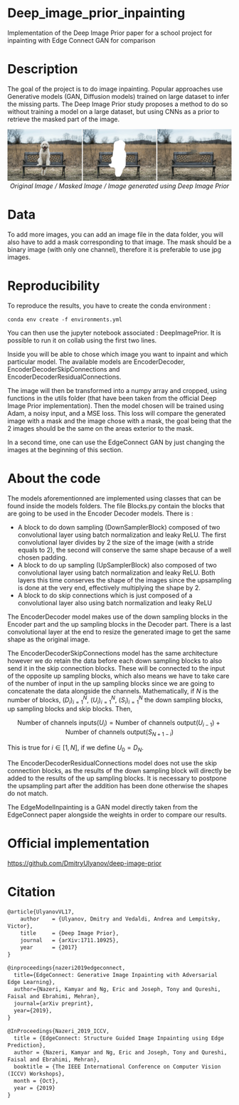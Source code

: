 # Deep_image_prior_inpainting

Implementation of the Deep Image Prior paper for a school project for inpainting with Edge Connect GAN for comparison

# Description

The goal of the project is to do image inpainting. Popular approaches use Generative models (GAN, Diffusion models) trained on large dataset to infer the missing parts. The Deep Image Prior study proposes a method to do so without training a model on a large dataset, but using CNNs as a prior to retrieve the masked part of the image.

<p align="center">
  <img src="example.jpg" alt="Example of inpainting with deep image prior" />
  <br />
  <em>Original Image / Masked Image / Image generated using Deep Image Prior</em>
</p>

# Data

To add more images, you can add an image file in the data folder, you will also have to add a mask corresponding to that image. The mask should be a binary image (with only one channel), therefore it is preferable to use jpg images.

# Reproducibility

To reproduce the results, you have to create the conda environment :

```
conda env create -f environments.yml
```

You can then use the jupyter notebook associated : DeepImagePrior. It is possible to run it on collab using the first two lines.

Inside you will be able to chose which image you want to inpaint and which particular model. The available models are EncoderDecoder, EncoderDecoderSkipConnections and EncoderDecoderResidualConnections.

The image will then be transformed into a numpy array and cropped, using functions in the utils folder (that have been taken from the official Deep Image Prior implementation). Then the model chosen will be trained using Adam, a noisy input, and a MSE loss. This loss will compare the generated image with a mask and the image chose with a mask, the goal being that the 2 images should be the same on the areas exterior to the mask.

In a second time, one can use the EdgeConnect GAN by just changing the images at the beginning of this section.

# About the code

The models aforementionned are implemented using classes that can be found inside the models folders. The file Blocks.py contain the blocks that are going to be used in the Encoder Decoder models. There is :

- A block to do down sampling (DownSamplerBlock) composed of two convolutional layer using batch normalization and leaky ReLU. The first convolutional layer divides by 2 the size of the image (with a stride equals to 2), the second will conserve the same shape because of a well chosen padding.
- A block to do up sampling (UpSamplerBlock) also composed of two convolutional layer using batch normalization and leaky ReLU. Both layers this time conserves the shape of the images since the upsampling is done at the very end, effectively multiplying the shape by 2.
- A block to do skip connections which is just composed of a convolutional layer also using batch normalization and leaky ReLU

The EncoderDecoder model makes use of the down sampling blocks in the Encoder part and the up sampling blocks in the Decoder part. There is a last convolutional layer at the end to resize the generated image to get the same shape as the original image.

The EncoderDecoderSkipConnections model has the same architecture however we do retain the data before each down sampling blocks to also send it in the skip connection blocks. These will be connected to the input of the opposite up sampling blocks, which also means we have to take care of the number of input in the up sampling blocks since we are going to concatenate the data alongside the channels. Mathematically, if $N$ is the number of blocks, $(D_i)_{i=1}^{N}$, $(U_i)_{i=1}^{N}$, $(S_i)_{i=1}^{N}$ the down sampling blocks, up sampling blocks and skip blocks. Then,

$$ \text{Number of channels inputs}(U_i) = \text{Number of channels output}(U_{i-1}) + \text{Number of channels output}(S_{N+1-i}) $$

This is true for $i \in [1, N]$, if we define $U_0 = D_N$.

The EncoderDecoderResidualConnections model does not use the skip connection blocks, as the results of the down sampling block will directly be added to the results of the up sampling blocks. It is necessary to postpone the upsampling part after the addition has been done otherwise the shapes do not match.

The EdgeModelInpainting is a GAN model directly taken from the EdgeConnect paper alongside the weights in order to compare our results.

# Official implementation

https://github.com/DmitryUlyanov/deep-image-prior

# Citation

```
@article{UlyanovVL17,
    author    = {Ulyanov, Dmitry and Vedaldi, Andrea and Lempitsky, Victor},
    title     = {Deep Image Prior},
    journal   = {arXiv:1711.10925},
    year      = {2017}
}
```

```
@inproceedings{nazeri2019edgeconnect,
  title={EdgeConnect: Generative Image Inpainting with Adversarial Edge Learning},
  author={Nazeri, Kamyar and Ng, Eric and Joseph, Tony and Qureshi, Faisal and Ebrahimi, Mehran},
  journal={arXiv preprint},
  year={2019},
}
```

```
@InProceedings{Nazeri_2019_ICCV,
  title = {EdgeConnect: Structure Guided Image Inpainting using Edge Prediction},
  author = {Nazeri, Kamyar and Ng, Eric and Joseph, Tony and Qureshi, Faisal and Ebrahimi, Mehran},
  booktitle = {The IEEE International Conference on Computer Vision (ICCV) Workshops},
  month = {Oct},
  year = {2019}
}
```